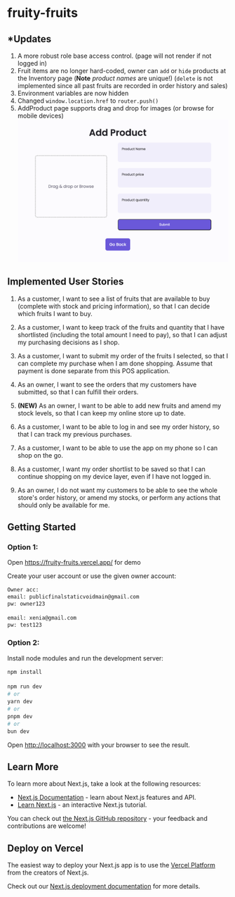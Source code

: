 # fruity-fruits

## *Updates 

1. A more robust role base access control. (page will not render if not logged in)
2. Fruit items are no longer hard-coded, owner can `add` or `hide` products at the Inventory page (**Note** _product names_ are unique!) (`delete` is not implemented since all past fruits are recorded in order history and sales)
3. Environment variables are now hidden
4. Changed `window.location.href` to `router.push()`
5. AddProduct page supports drag and drop for images (or browse for mobile devices)
![AddProduct page.png](public/doc/images/AddProduct%20page.png)


## Implemented User Stories

1. As a customer, I want to see a list of fruits that are available to buy (complete with stock and pricing information), so that I can decide which fruits I want to buy.

2. As a customer, I want to keep track of the fruits and quantity that I have shortlisted (including the total amount I need to pay), so that I can adjust my purchasing decisions as I shop.

3. As a customer, I want to submit my order of the fruits I selected, so that I can complete my purchase when I am done shopping. Assume that payment is done separate from this POS application.

4. As an owner, I want to see the orders that my customers have submitted, so that I can fulfill their orders.

6. **(NEW)** As an owner, I want to be able to add new fruits and amend my stock levels, so that I can keep my online store up to date.

7. As a customer, I want to be able to log in and see my order history, so that I can track my previous purchases.

11. As a customer, I want to be able to use the app on my phone so I can shop on the go.

12. As a customer, I want my order shortlist to be saved so that I can continue shopping on my device layer, even if I have not logged in.

15. As an owner, I do not want my customers to be able to see the whole store's order history, or amend my stocks, or perform any actions that should only be available for me.

## Getting Started
### Option 1:
Open https://fruity-fruits.vercel.app/ for demo

Create your user account or use the given owner account:

```
Owner acc:
email: publicfinalstaticvoidmain@gmail.com
pw: owner123

email: xenia@gmail.com
pw: test123
```

### Option 2:

Install node modules and run the development server:

```bash
npm install

npm run dev
# or
yarn dev
# or
pnpm dev
# or
bun dev
```

Open [http://localhost:3000](http://localhost:3000) with your browser to see the result.

## Learn More

To learn more about Next.js, take a look at the following resources:

- [Next.js Documentation](https://nextjs.org/docs) - learn about Next.js features and API.
- [Learn Next.js](https://nextjs.org/learn) - an interactive Next.js tutorial.

You can check out [the Next.js GitHub repository](https://github.com/vercel/next.js) - your feedback and contributions are welcome!

## Deploy on Vercel

The easiest way to deploy your Next.js app is to use the [Vercel Platform](https://vercel.com/new?utm_medium=default-template&filter=next.js&utm_source=create-next-app&utm_campaign=create-next-app-readme) from the creators of Next.js.

Check out our [Next.js deployment documentation](https://nextjs.org/docs/app/building-your-application/deploying) for more details.

